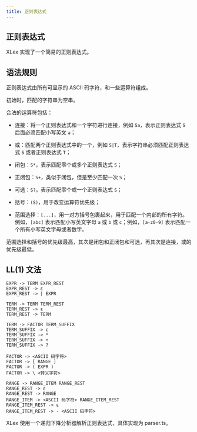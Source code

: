 ```yaml
---
title: 正则表达式
---
```


## 正则表达式

XLex 实现了一个简易的正则表达式。

## 语法规则

正则表达式由所有可显示的 ASCII 码字符，和一些运算符组成。

初始时，匹配的字符串为空串。

合法的运算符包括：

+ 连接：将一个正则表达式和一个字符进行连接，例如 `Sa`，表示正则表达式 `S` 后面必须匹配小写英文 `a`；

+ 或：匹配两个正则表达式中的一个，例如 `S|T`，表示字符串必须匹配正则表达式 `S` 或者正则表达式 `T`；

+ 闭包：`S*`，表示匹配零个或多个正则表达式 `S`；

+ 正闭包：`S+`，类似于闭包，但是至少匹配一次 `S`；

+ 可选：`S?`，表示匹配零个或一个正则表达式 `S`；

+ 括号：`(S)`，用于改变运算符优先级；

+ 范围选择：`[...]`，用一对方括号包裹起来，用于匹配一个内部的所有字符。例如，`[abc]` 表示匹配小写英文字母 `a` 或 `b` 或 `c`；例如，`[a-z0-9]` 表示匹配一个所有小写英文字母或者数字。

范围选择和括号的优先级最高，其次是闭包和正闭包和可选，再其次是连接，或的优先级最低。

## LL(1) 文法

```text
EXPR -> TERM EXPR_REST
EXPR_REST -> ε
EXPR_REST -> | EXPR

TERM -> TERM TERM_REST
TERM_REST -> ε
TERM_REST -> TERM

TERM -> FACTOR TERM_SUFFIX
TERM_SUFFIX -> ε
TERM_SUFFIX -> *
TERM_SUFFIX -> +
TERM_SUFFIX -> ?

FACTOR -> <ASCII 码字符>
FACTOR -> [ RANGE ]
FACTOR -> ( EXPR )
FACTOR -> \ <转义字符>

RANGE -> RANGE_ITEM RANGE_REST
RANGE_REST -> ε
RANGE_REST -> RANGE
RANGE_ITEM -> <ASCII 码字符> RANGE_ITEM_REST
RANGE_ITEM_REST -> ε
RANGE_ITEM_REST -> - <ASCII 码字符>
```

XLex 使用一个递归下降分析器解析正则表达式，具体实现为 parser.ts。
